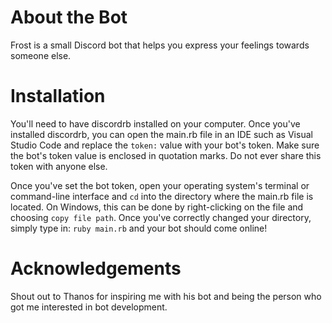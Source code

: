 # About the Bot
Frost is a small Discord bot that helps you express your feelings towards someone else.

# Installation 
You'll need to have discordrb installed on your computer. Once you've installed discordrb, you can open the main.rb file in an IDE such as Visual Studio Code and replace the ```token:``` value with your bot's token. Make sure the bot's token value is enclosed in quotation marks. Do not ever share this token with anyone else.

Once you've set the bot token, open your operating system's terminal or command-line interface and ```cd``` into the directory where the main.rb file is located. On Windows, this can be done by right-clicking on the file and choosing ```copy file path```. Once you've correctly changed your directory, simply type in: ```ruby main.rb``` and your bot should come online! 

# Acknowledgements 
Shout out to Thanos for inspiring me with his bot and being the person who got me interested in bot development. 
